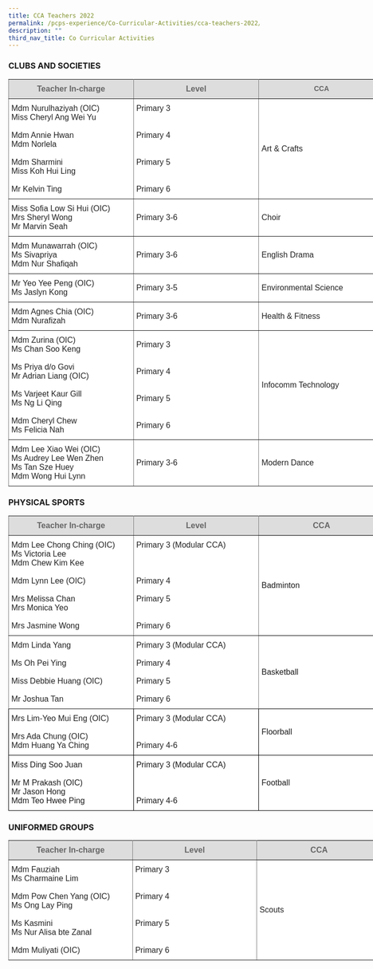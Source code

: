 ```yaml
---
title: CCA Teachers 2022
permalink: /pcps-experience/Co-Curricular-Activities/cca-teachers-2022/
description: ""
third_nav_title: Co Curricular Activities
---
```

### CLUBS AND SOCIETIES

<style type="text/css">
.tg  {border-collapse:collapse;border-spacing:0;margin:0px auto;}
.tg td{border-color:black;border-style:solid;border-width:1px;font-family:Arial, sans-serif;font-size:14px;
  overflow:hidden;padding:10px 5px;word-break:normal;}
.tg th{border-color:black;border-style:solid;border-width:1px;font-family:Arial, sans-serif;font-size:14px;
  font-weight:normal;overflow:hidden;padding:10px 5px;word-break:normal;}
.tg .tg-kdpx{background-color:#FFF;border-color:inherit;color:#222;font-size:16px;text-align:left;vertical-align:middle}
.tg .tg-a4yv{background-color:#DDD;color:#666;font-weight:bold;text-align:center;vertical-align:top}
.tg .tg-59ma{background-color:#DDD;border-color:inherit;color:#666;font-size:16px;font-weight:bold;text-align:center;
  vertical-align:top}
.tg .tg-zr06{background-color:#FFF;text-align:left;vertical-align:middle}
.tg .tg-qtsq{background-color:#FFF;color:#222;font-size:16px;text-align:left;vertical-align:middle}
</style>
<table class="tg" style="undefined;table-layout: fixed; width: 755px">
<colgroup>
<col style="width: 251px">
<col style="width: 252px">
<col style="width: 252px">
</colgroup>
<tbody>
  <tr>
    <td class="tg-59ma">Teacher In-charge</td>
    <td class="tg-59ma">Level</td>
    <td class="tg-a4yv">CCA</td>
  </tr>
  <tr>
    <td class="tg-kdpx">Mdm Nurulhaziyah (OIC)<br>Miss Cheryl Ang Wei Yu<br><br>Mdm Annie Hwan<br>Mdm Norlela<br><br>Mdm Sharmini<br>Miss Koh Hui Ling<br><br>Mr Kelvin Ting<br></td>
    <td class="tg-kdpx">Primary 3<br><br><br>Primary 4<br><br><br>Primary 5<br><br><br>Primary 6 </td>
    <td class="tg-kdpx">Art &amp; Crafts</td>
  </tr>
  <tr>
    <td class="tg-kdpx">Miss Sofia Low Si Hui (OIC)<br>Mrs Sheryl Wong<br>Mr Marvin Seah</td>
    <td class="tg-kdpx">Primary 3-6<br></td>
    <td class="tg-kdpx">Choir </td>
  </tr>
  <tr>
    <td class="tg-kdpx">Mdm Munawarrah (OIC)<br>Ms Sivapriya<br>Mdm Nur Shafiqah</td>
    <td class="tg-kdpx">Primary 3-6<br></td>
    <td class="tg-kdpx">English Drama</td>
  </tr>
  <tr>
    <td class="tg-kdpx">Mr Yeo Yee Peng (OIC)<br>Ms Jaslyn Kong</td>
    <td class="tg-kdpx">Primary 3-5</td>
    <td class="tg-kdpx">Environmental Science<br></td>
  </tr>
  <tr>
    <td class="tg-kdpx">Mdm Agnes Chia (OIC)<br>Mdm Nurafizah</td>
    <td class="tg-kdpx">Primary 3-6</td>
    <td class="tg-kdpx">Health &amp; Fitness</td>
  </tr>
  <tr>
    <td class="tg-kdpx">Mdm Zurina (OIC)<br>Ms Chan Soo Keng<br><br>Ms Priya d/o Govi<br>Mr Adrian Liang (OIC)<br><br>Ms Varjeet Kaur Gill<br>Ms Ng Li Qing<br><br>Mdm Cheryl Chew<br>Ms Felicia Nah</td>
    <td class="tg-kdpx">Primary 3<br><br><br>Primary 4<br><br><br>Primary 5<br><br><br>Primary 6 </td>
    <td class="tg-kdpx">Infocomm Technology</td>
  </tr>
  <tr>
    <td class="tg-kdpx">Mdm Lee Xiao Wei (OIC)<br>Ms Audrey Lee Wen Zhen<br>Ms Tan Sze Huey<br>Mdm Wong Hui Lynn</td>
    <td class="tg-kdpx">Primary 3-6<br></td>
    <td class="tg-kdpx">Modern Dance</td>
  </tr>
</tbody>
</table>


### PHYSICAL SPORTS

<style type="text/css">
.tg  {border-collapse:collapse;border-spacing:0;margin:0px auto;}
.tg td{border-color:black;border-style:solid;border-width:1px;font-family:Arial, sans-serif;font-size:14px;
  overflow:hidden;padding:10px 5px;word-break:normal;}
.tg th{border-color:black;border-style:solid;border-width:1px;font-family:Arial, sans-serif;font-size:14px;
  font-weight:normal;overflow:hidden;padding:10px 5px;word-break:normal;}
.tg .tg-bn2v{background-color:#DDD;color:#666;font-size:16px;font-weight:bold;text-align:center;vertical-align:top}
.tg .tg-kdpx{background-color:#FFF;border-color:inherit;color:#222;font-size:16px;text-align:left;vertical-align:middle}
.tg .tg-hsqg{background-color:#FFF;font-size:16px;text-align:left;vertical-align:middle}
.tg .tg-59ma{background-color:#DDD;border-color:inherit;color:#666;font-size:16px;font-weight:bold;text-align:center;
  vertical-align:top}
.tg .tg-qtsq{background-color:#FFF;color:#222;font-size:16px;text-align:left;vertical-align:middle}
</style>
<table class="tg" style="undefined;table-layout: fixed; width: 755px">
<colgroup>
<col style="width: 251px">
<col style="width: 252px">
<col style="width: 252px">
</colgroup>
<tbody>
  <tr>
    <td class="tg-59ma">Teacher In-charge</td>
    <td class="tg-59ma">Level</td>
    <td class="tg-bn2v">CCA</td>
  </tr>
  <tr>
    <td class="tg-kdpx">Mdm Lee Chong Ching (OIC)<br>Ms Victoria Lee<br>Mdm Chew Kim Kee<br><br>Mdm Lynn Lee (OIC)<br><br>Mrs Melissa Chan<br>Mrs Monica Yeo<br><br>Mrs Jasmine Wong<br></td>
    <td class="tg-kdpx">Primary 3 (Modular CCA)<br><br><br><br>Primary 4<br><br>Primary 5<br><br><br>Primary 6 </td>
    <td class="tg-hsqg">Badminton</td>
  </tr>
  <tr>
    <td class="tg-kdpx">Mdm Linda Yang<br><br>Ms Oh Pei Ying<br><br>Miss Debbie Huang (OIC)<br><br>Mr Joshua Tan</td>
    <td class="tg-kdpx">Primary 3 (Modular CCA)<br><br>Primary 4<br><br>Primary 5<br><br>Primary 6 <br></td>
    <td class="tg-hsqg">Basketball </td>
  </tr>
  <tr>
    <td class="tg-qtsq">Mrs Lim-Yeo Mui Eng (OIC)<br><br>Mrs Ada Chung (OIC)<br>Mdm Huang Ya Ching</td>
    <td class="tg-qtsq">Primary 3 (Modular CCA)<br><br><br>Primary 4-6<br></td>
    <td class="tg-hsqg">Floorball</td>
  </tr>
  <tr>
    <td class="tg-hsqg">Miss Ding Soo Juan<br><br>Mr M Prakash (OIC)<br>Mr Jason Hong<br>Mdm Teo Hwee Ping</td>
    <td class="tg-hsqg">Primary 3 (Modular CCA)<br><br><br><br>Primary 4-6<br></td>
    <td class="tg-hsqg">Football</td>
  </tr>
</tbody>
</table>


### UNIFORMED GROUPS

<style type="text/css">
.tg  {border-collapse:collapse;border-spacing:0;margin:0px auto;}
.tg td{border-color:black;border-style:solid;border-width:1px;font-family:Arial, sans-serif;font-size:14px;
  overflow:hidden;padding:10px 5px;word-break:normal;}
.tg th{border-color:black;border-style:solid;border-width:1px;font-family:Arial, sans-serif;font-size:14px;
  font-weight:normal;overflow:hidden;padding:10px 5px;word-break:normal;}
.tg .tg-bn2v{background-color:#DDD;color:#666;font-size:16px;font-weight:bold;text-align:center;vertical-align:top}
.tg .tg-kdpx{background-color:#FFF;border-color:inherit;color:#222;font-size:16px;text-align:left;vertical-align:middle}
.tg .tg-hsqg{background-color:#FFF;font-size:16px;text-align:left;vertical-align:middle}
.tg .tg-59ma{background-color:#DDD;border-color:inherit;color:#666;font-size:16px;font-weight:bold;text-align:center;
  vertical-align:top}
</style>
<table class="tg" style="undefined;table-layout: fixed; width: 749px">
<colgroup>
<col style="width: 249px">
<col style="width: 250px">
<col style="width: 250px">
</colgroup>
<tbody>
  <tr>
    <td class="tg-59ma">Teacher In-charge</td>
    <td class="tg-59ma">Level</td>
    <td class="tg-bn2v">CCA</td>
  </tr>
  <tr>
    <td class="tg-kdpx">Mdm Fauziah<br>Ms Charmaine Lim<br><br>Mdm Pow Chen Yang (OIC)<br>Ms Ong Lay Ping<br><br>Ms Kasmini<br>Ms Nur Alisa bte Zanal<br><br>Mdm Muliyati (OIC)</td>
    <td class="tg-kdpx">Primary 3<br><br><br>Primary 4<br><br><br>Primary 5<br><br><br>Primary 6 </td>
    <td class="tg-kdpx">Scouts</td>
  </tr>
</tbody>
</table>